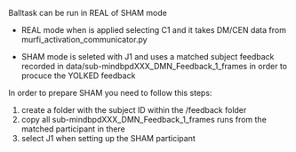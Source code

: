  

Balltask can be run in REAL of SHAM mode

- REAL mode when is applied selecting C1 and it takes DM/CEN data from murfi_activation_communicator.py

- SHAM mode is seleted with J1 and uses a matched subject feedback recorded in data/sub-mindbpdXXX_DMN_Feedback_1_frames in order to procuce the YOLKED feedback

In order to prepare SHAM you need to follow this steps:

 1. create a folder with the subject ID within the /feedback folder
 2. copy all sub-mindbpdXXX_DMN_Feedback_1_frames runs from the matched participant in there
 3. select J1 when setting up the SHAM participant


